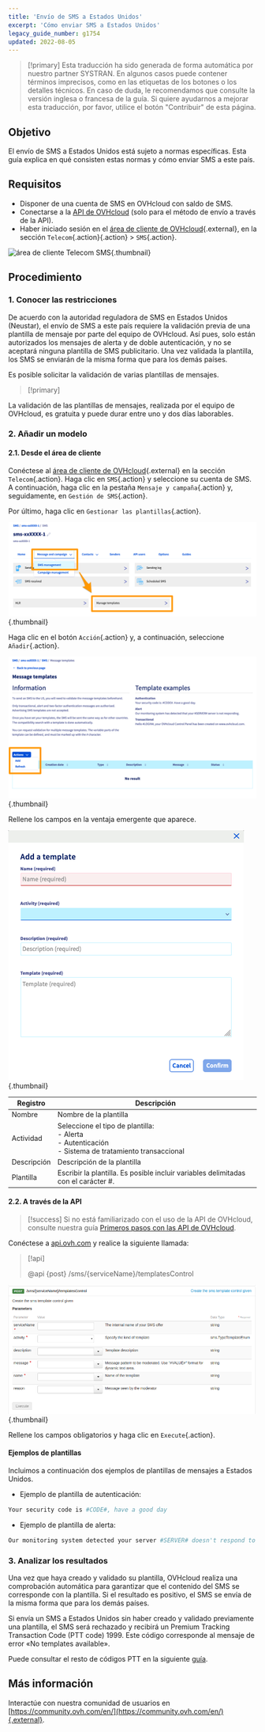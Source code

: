 ```yaml
---
title: 'Envío de SMS a Estados Unidos'
excerpt: 'Cómo enviar SMS a Estados Unidos'
legacy_guide_number: g1754
updated: 2022-08-05
---
```


> [!primary]
> Esta traducción ha sido generada de forma automática por nuestro partner SYSTRAN. En algunos casos puede contener términos imprecisos, como en las etiquetas de los botones o los detalles técnicos. En caso de duda, le recomendamos que consulte la versión inglesa o francesa de la guía. Si quiere ayudarnos a mejorar esta traducción, por favor, utilice el botón "Contribuir" de esta página.
>

## Objetivo

El envío de SMS a Estados Unidos está sujeto a normas específicas. Esta guía explica en qué consisten estas normas y cómo enviar SMS a este país.

## Requisitos

- Disponer de una cuenta de SMS en OVHcloud con saldo de SMS.
- Conectarse a la [API de OVHcloud](https://api.ovh.com/) (solo para el método de envío a través de la API).
- Haber iniciado sesión en el [área de cliente de OVHcloud](https://www.ovh.com/auth/?action=gotomanager&from=https://www.ovh.es/&ovhSubsidiary=es){.external}, en la sección `Telecom`{.action}{.action} > `SMS`{.action}.

![área de cliente Telecom SMS](https://raw.githubusercontent.com/ovh/docs/master/templates/control-panel/product-selection/telecom/tpl-telecom-03-en-sms.png){.thumbnail}

## Procedimiento

### 1. Conocer las restricciones

De acuerdo con la autoridad reguladora de SMS en Estados Unidos (Neustar), el envío de SMS a este país requiere la validación previa de una plantilla de mensaje por parte del equipo de OVHcloud.
Así pues, solo están autorizados los mensajes de alerta y de doble autenticación, y no se aceptará ninguna plantilla de SMS publicitario. Una vez validada la plantilla, los SMS se enviarán de la misma forma que para los demás países.

Es posible solicitar la validación de varias plantillas de mensajes.

> [!primary]
>
La validación de las plantillas de mensajes, realizada por el equipo de OVHcloud, es gratuita y puede durar entre uno y dos días laborables.
>

### 2. Añadir un modelo

#### 2.1. Desde el área de cliente

Conéctese al [área de cliente de OVHcloud](https://www.ovh.com/auth/?action=gotomanager&from=https://www.ovh.es/&ovhSubsidiary=es){.external} en la sección `Telecom`{.action}. Haga clic en `SMS`{.action} y seleccione su cuenta de SMS. A continuación, haga clic en la pestaña `Mensaje y campaña`{.action} y, seguidamente, en `Gestión de SMS`{.action}.

Por último, haga clic en `Gestionar las plantillas`{.action}.

![SMS a Estados Unidos](images/smstousa1.png){.thumbnail}

Haga clic en el botón `Acción`{.action} y, a continuación, seleccione `Añadir`{.action}.

![SMS a Estados Unidos](images/smstousa2.png){.thumbnail}

Rellene los campos en la ventaja emergente que aparece.

![SMS a Estados Unidos](images/smstousa3.png){.thumbnail}

| Registro       | Descripción                                                                                                      |
|-------------|------------------------------------------------------------------------------------------------------------------|
| Nombre         | Nombre de la plantilla                                                                                                  |
| Actividad    | Seleccione el tipo de plantilla:<br>\- Alerta<br>\- Autenticación<br>\- Sistema de tratamiento transaccional |
| Descripción | Descripción de la plantilla                                                                                            |
| Plantilla      | Escribir la plantilla. Es posible incluir variables delimitadas con el carácter #.                                                                  |

#### 2.2. A través de la API

> [!success]
> Si no está familiarizado con el uso de la API de OVHcloud, consulte nuestra guía [Primeros pasos con las API de OVHcloud](/pages/manage_and_operate/api/first-steps).

Conéctese a [api.ovh.com](https://api.ovh.com/) y realice la siguiente llamada:

> [!api]
>
> @api {post} /sms/{serviceName}/templatesControl
>

![SMS a Estados Unidos](images/smstousa4.png){.thumbnail}

Rellene los campos obligatorios y haga clic en `Execute`{.action}.

#### Ejemplos de plantillas

Incluimos a continuación dos ejemplos de plantillas de mensajes a Estados Unidos.

- Ejemplo de plantilla de autenticación:

```bash
Your security code is #CODE#, have a good day
```

- Ejemplo de plantilla de alerta:

```bash
Our monitoring system detected your server #SERVER# doesn't respond to ping requests
```

### 3. Analizar los resultados

Una vez que haya creado y validado su plantilla, OVHcloud realiza una comprobación automática para garantizar que el contenido del SMS se corresponde con la plantilla. Si el resultado es positivo, el SMS se envía de la misma forma que para los demás países.

Si envía un SMS a Estados Unidos sin haber creado y validado previamente una plantilla, el SMS será rechazado y recibirá un Premium Tracking Transaction Code (PTT code) 1999. Este código corresponde al mensaje de error «No templates available».

Puede consultar el resto de códigos PTT en la siguiente [guía](/pages/web_cloud/messaging/sms/tout_savoir_sur_les_utilisateurs_sms).

## Más información

Interactúe con nuestra comunidad de usuarios en [https://community.ovh.com/en/](https://community.ovh.com/en/){.external}.
